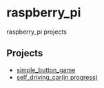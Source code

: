 # raspberry_pi
raspberry_pi projects

## Projects
+ [simple_button_game](https://github.com/sammiee5311/raspberry_pi/tree/master/simple_button_game)
+ [self_driving_car(in progress)](https://github.com/sammiee5311/raspberry_pi/blob/master/self_driving_car)
